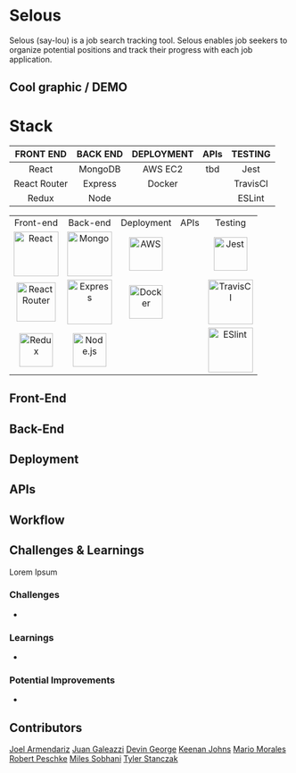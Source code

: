 # <h1> Selous </h1> 

Selous (say-lou) is a job search tracking tool. Selous enables job seekers to organize potential positions and track their progress with each job application.

## Cool graphic / DEMO


# Stack

| FRONT END     | BACK END      | DEPLOYMENT  | APIs     | TESTING   |
| :-----------: |:-------------:| :----------:|:--------:|:---------:|
| React         | MongoDB       |   AWS EC2   | tbd      |  Jest     |
| React Router  | Express       |   Docker    |          | TravisCI  |
| Redux         | Node          |             |          | ESLint    |

<table>
  <tr>
  </tr>
  <tr>
    <td align="center">Front-end</td>
    <td align="center">Back-end</td>
    <td align="center">Deployment</td>
    <td align="center">APIs</td>
    <td align="center">Testing</td>
  </tr>
  <tr>
    <td align="center"><img src="https://upload.wikimedia.org/wikipedia/commons/thumb/a/a7/React-icon.svg/1280px-React-icon.svg.png" alt="React" title="React" width="80px"/></td>
    <td align="center"><img src="https://secure.meetupstatic.com/photos/event/8/3/6/3/600_479253635.jpeg" alt="Mongo" title="Mongo" width="80px"/></td>
    <td align="center"><img src="https://upload.wikimedia.org/wikipedia/commons/thumb/9/93/Amazon_Web_Services_Logo.svg/1200px-Amazon_Web_Services_Logo.svg.png" alt="AWS" title="AWS" width="60px"/></td>
    <td align="center"><img /></td>
    <td align="center"><img src="https://encrypted-tbn0.gstatic.com/images?q=tbn:ANd9GcTSSgSf0zD2FC6iRkcjIjZgYyg31DoJb9AL56En0TGueoo0Da0i&s" alt="Jest" title="Jest" width="60px"/></td>
  </tr>
  
  
  
  <tr>
    <td align="center"><img src="https://cdn.worldvectorlogo.com/logos/react-router.svg" alt="React Router" title="React Router" width="70px"/></td>
    <td align="center"><img src="https://buttercms.com/static/images/tech_banners/ExpressJS.png" alt="Express" title="Express" width="80px"/></td>
    <td align="center"><img src="https://www.docker.com/sites/default/files/social/docker_facebook_share.png" alt="Docker" title="Docker" width="60px"/></td>
    <td align="center"><img /></td>
    <td align="center"><img src="https://miro.medium.com/max/600/1*M-Kj85siknLr66JqJ71PRA.png" alt="TravisCI" title="TravisCI" width="80px"/></td>
  </tr>
  
  
  <tr>
    <td align="center"><img src="https://raw.githubusercontent.com/reduxjs/redux/master/logo/logo.png" alt="Redux" title="Redux" width="60px"/></td>
    <td align="center"><img src="https://upload.wikimedia.org/wikipedia/commons/thumb/d/d9/Node.js_logo.svg/1200px-Node.js_logo.svg.png" alt="Node.js" title="Node.js" width="60px"/></td>
  <td align="center"><img /></td>
  <td align="center"><img /></td>
  <td align="center"><img src="https://warlord0blog.files.wordpress.com/2018/08/eslint.png?w=612" alt="ESlint" title="Eslint" width="80px"/></td>
  </tr>

</table>


## Front-End

## Back-End

## Deployment

## APIs

## Workflow

## Challenges & Learnings

Lorem Ipsum

### Challenges

*

### Learnings

*

### Potential Improvements

*

## Contributors

[Joel Armendariz](https://github.com/joelarmendariz) 
[Juan Galeazzi](https://github.com/jlgaleazzi) 
[Devin George](https://github.com/devinkgeorge) 
[Keenan Johns](https://github.com/FluxxField) 
[Mario Morales](http://github.com/mariomorales7x7) 
[Robert Peschke](http://github.com/robertpeschke) 
[Miles Sobhani](https://github.com/MilesSobhani) 
[Tyler Stanczak](https://github.com/tylerstanczak) 
